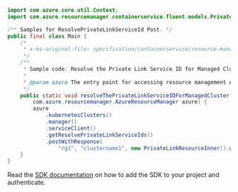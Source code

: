 ```java
import com.azure.core.util.Context;
import com.azure.resourcemanager.containerservice.fluent.models.PrivateLinkResourceInner;

/** Samples for ResolvePrivateLinkServiceId Post. */
public final class Main {
    /*
     * x-ms-original-file: specification/containerservice/resource-manager/Microsoft.ContainerService/stable/2022-04-01/examples/ResolvePrivateLinkServiceId.json
     */
    /**
     * Sample code: Resolve the Private Link Service ID for Managed Cluster.
     *
     * @param azure The entry point for accessing resource management APIs in Azure.
     */
    public static void resolveThePrivateLinkServiceIDForManagedCluster(
        com.azure.resourcemanager.AzureResourceManager azure) {
        azure
            .kubernetesClusters()
            .manager()
            .serviceClient()
            .getResolvePrivateLinkServiceIds()
            .postWithResponse(
                "rg1", "clustername1", new PrivateLinkResourceInner().withName("management"), Context.NONE);
    }
}
```

Read the [SDK documentation](https://github.com/Azure/azure-sdk-for-java/blob/azure-resourcemanager_2.15.0/sdk/resourcemanager/azure-resourcemanager/README.md) on how to add the SDK to your project and authenticate.
